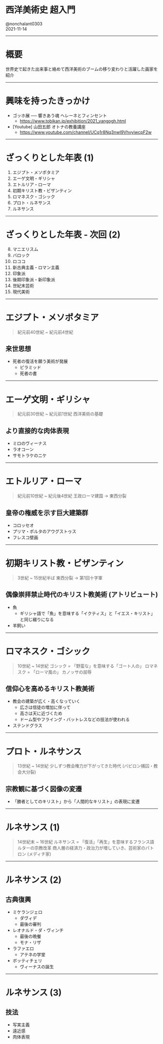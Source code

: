 # 西洋美術史 超入門
@nonchalant0303  
2021-11-14

---

# 概要

世界史で起きた出来事と絡めて西洋美術のブームの移り変わりと活躍した画家を紹介

---

# 興味を持ったきっかけ

- ゴッホ展 ── 響きあう魂 ヘレーネとフィンセント
    - https://www.tobikan.jp/exhibition/2021_vangogh.html
- [Youtube] 山田五郎 オトナの教養講座
    - https://www.youtube.com/channel/UCq1r8Nq3nwI9VhvyiwcpF2w

---

# ざっくりとした年表 (1)

1. エジプト・メソポタミア
2. エーゲ文明・ギリシャ
3. エトルリア・ローマ
4. 初期キリスト教・ビザンティン
5. ロマネスク・ゴシック
6. プロト・ルネサンス
7. ルネサンス

---

# ざっくりとした年表 - 次回 (2)

8. マニエリスム
9. バロック
10. ロココ
11. 新古典主義・ロマン主義
12. 印象派
13. 後期印象派・新印象派
14. 世紀末芸術
15. 現代美術

---

# エジプト・メソポタミア

> 紀元前40世紀 ~ 紀元前4世紀

## 来世思想

- 死者の復活を願う美術が発展
    - ピラミッド
    - 死者の書

---

# エーゲ文明・ギリシャ

> 紀元前30世紀 ~ 紀元前1世紀
> 西洋美術の基礎

## より直接的な肉体表現

- ミロのヴィーナス
- ラオコーン
- サモトラケのニケ

---

# エトルリア・ローマ

> 紀元前10世紀 ~ 紀元後4世紀
> 王政ローマ建国 -> 東西分裂

## 皇帝の権威を示す巨大建築群

- コロッセオ
- プリマ・ポルタのアウグストゥス
- フレスコ壁画

---

# 初期キリスト教・ビザンティン

> 3世紀 ~ 15世紀半ば
> 東西分裂 -> 第1回十字軍

## 偶像崇拝禁止時代のキリスト教美術 (アトリビュート)

- 魚
    - ギリシャ語で「魚」を意味する「イクティス」と「イエス・キリスト」と同じ綴りになる
- 羊飼い

---

# ロマネスク・ゴシック

> 10世紀 ~ 14世紀
> ゴシック = 「野蛮な」を意味する「ゴート人の」
> ロマネスク = 「ローマ風の」
> カノッサの屈辱

## 信仰心を高めるキリスト教美術

- 教会の建築が広く・高くなっていく
    - 広さは信徒の増加に伴って
    - 高さは天に近づくため
    - ドーム型やフライング・バットレスなどの技法が使われる
- ステンドグラス

---

# プロト・ルネサンス

> 13世紀 ~ 14世紀
> 少しずつ教会権力が下がってきた時代 (バビロン捕囚・教会大分裂)

## 宗教観に基づく図像の変遷

- 「勝者としてのキリスト」から「人間的なキリスト」の表現に変遷

---

# ルネサンス (1)

> 14世紀末 ~ 16世紀
> ルネサンス = 「復活」「再生」を意味するフランス語
> ルターの宗教改革
> 商人層の経済力・政治力が増していき、芸術家のパトロン (メディチ家)

---

# ルネサンス (2)

## 古典復興

- ミケランジェロ
    - ダヴィデ
    - 最後の審判
- レオナルド・ダ・ヴィンチ
    - 最後の晩餐
    - モナ・リザ
- ラファエロ
    - アテネの学堂
- ボッティチェリ
    - ヴィーナスの誕生

---

# ルネサンス (3)

## 技法

- 写実主義
- 遠近感
- 肉体表現
